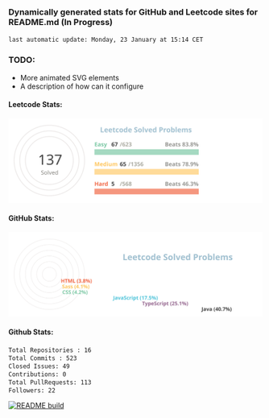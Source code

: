 ### Dynamically generated stats for GitHub and Leetcode sites for README.md (In Progress)
	last automatic update: Monday, 23 January at 15:14 CET
### TODO:
- More animated SVG elements
- A description of how can it configure

#### Leetcode Stats:

![chart-bar](/assets/leetcode-total-info-circle.svg)

#### GitHub Stats:

![chart-bar](/assets/github-languages-sledge.svg)

#### Github Stats:
	Total Repositories : 16
	Total Commits : 523
	Closed Issues: 49
	Contributions: 0
	Total PullRequests: 113
	Followers: 22

[![README build](https://github.com/meugenom/github-leetcode-stats/actions/workflows/main.yml/badge.svg)](https://github.com/meugenom/github-leetcode-stats/actions/workflows/main.yml)